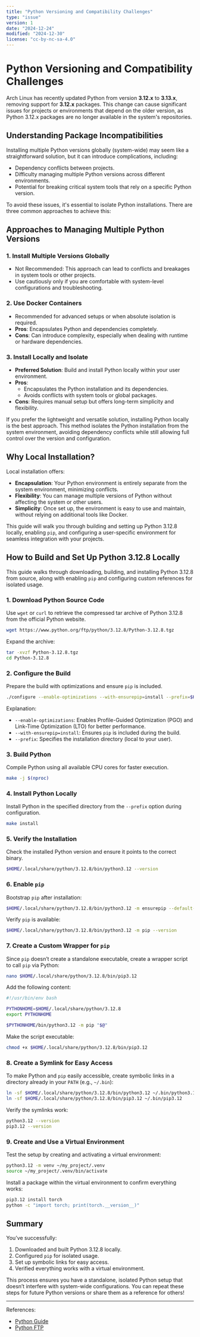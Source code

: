 ```yaml
---
title: "Python Versioning and Compatibility Challenges"
type: "issue"
version: 1
date: "2024-12-24"
modified: "2024-12-30"
license: "cc-by-nc-sa-4.0"
---
```


# Python Versioning and Compatibility Challenges

Arch Linux has recently updated Python from version **3.12.x** to **3.13.x**, removing support for **3.12.x** packages. This change can cause significant issues for projects or environments that depend on the older version, as Python 3.12.x packages are no longer available in the system's repositories.

## **Understanding Package Incompatibilities**

Installing multiple Python versions globally (system-wide) may seem like a straightforward solution, but it can introduce complications, including:

- Dependency conflicts between projects.
- Difficulty managing multiple Python versions across different environments.
- Potential for breaking critical system tools that rely on a specific Python version.

To avoid these issues, it's essential to isolate Python installations. There are three common approaches to achieve this:

## **Approaches to Managing Multiple Python Versions**

### **1. Install Multiple Versions Globally**
   - Not Recommended: This approach can lead to conflicts and breakages in system tools or other projects.
   - Use cautiously only if you are comfortable with system-level configurations and troubleshooting.

### **2. Use Docker Containers**
   - Recommended for advanced setups or when absolute isolation is required.
   - **Pros**: Encapsulates Python and dependencies completely.
   - **Cons**: Can introduce complexity, especially when dealing with runtime or hardware dependencies.

### **3. Install Locally and Isolate**
   - **Preferred Solution**: Build and install Python locally within your user environment.
   - **Pros**:
      - Encapsulates the Python installation and its dependencies.
      - Avoids conflicts with system tools or global packages.
   - **Cons**: Requires manual setup but offers long-term simplicity and flexibility.

If you prefer the lightweight and versatile solution, installing Python locally is the best approach. This method isolates the Python installation from the system environment, avoiding dependency conflicts while still allowing full control over the version and configuration.

## **Why Local Installation?**

Local installation offers:

- **Encapsulation**: Your Python environment is entirely separate from the system environment, minimizing conflicts.
- **Flexibility**: You can manage multiple versions of Python without affecting the system or other users.
- **Simplicity**: Once set up, the environment is easy to use and maintain, without relying on additional tools like Docker.

This guide will walk you through building and setting up Python 3.12.8 locally, enabling `pip`, and configuring a user-specific environment for seamless integration with your projects.

## **How to Build and Set Up Python 3.12.8 Locally**

This guide walks through downloading, building, and installing Python 3.12.8 from source, along with enabling `pip` and configuring custom references for isolated usage.

### **1. Download Python Source Code**

Use `wget` or `curl` to retrieve the compressed tar archive of Python 3.12.8 from the official Python website.

```sh
wget https://www.python.org/ftp/python/3.12.8/Python-3.12.8.tgz
```

Expand the archive:

```sh
tar -xvzf Python-3.12.8.tgz
cd Python-3.12.8
```

### **2. Configure the Build**

Prepare the build with optimizations and ensure `pip` is included.

```sh
./configure --enable-optimizations --with-ensurepip=install --prefix=$HOME/.local/share/python/3.12.8
```

Explanation:

- `--enable-optimizations`: Enables Profile-Guided Optimization (PGO) and Link-Time Optimization (LTO) for better performance.
- `--with-ensurepip=install`: Ensures `pip` is included during the build.
- `--prefix`: Specifies the installation directory (local to your user).

### **3. Build Python**

Compile Python using all available CPU cores for faster execution.

```sh
make -j $(nproc)
```

### **4. Install Python Locally**

Install Python in the specified directory from the `--prefix` option during configuration.

```sh
make install
```

### **5. Verify the Installation**

Check the installed Python version and ensure it points to the correct binary.

```sh
$HOME/.local/share/python/3.12.8/bin/python3.12 --version
```

### **6. Enable `pip`**

Bootstrap `pip` after installation:

```sh
$HOME/.local/share/python/3.12.8/bin/python3.12 -m ensurepip --default-pip
```

Verify `pip` is available:

```sh
$HOME/.local/share/python/3.12.8/bin/python3.12 -m pip --version
```

### **7. Create a Custom Wrapper for `pip`**

Since `pip` doesn’t create a standalone executable, create a wrapper script to call `pip` via Python:

```sh
nano $HOME/.local/share/python/3.12.8/bin/pip3.12
```

Add the following content:

```bash
#!/usr/bin/env bash

PYTHONHOME=$HOME/.local/share/python/3.12.8
export PYTHONHOME

$PYTHONHOME/bin/python3.12 -m pip "$@"
```

Make the script executable:

```sh
chmod +x $HOME/.local/share/python/3.12.8/bin/pip3.12
```

### **8. Create a Symlink for Easy Access**

To make Python and `pip` easily accessible, create symbolic links in a directory already in your `PATH` (e.g., `~/.bin`):

```sh
ln -sf $HOME/.local/share/python/3.12.8/bin/python3.12 ~/.bin/python3.12
ln -sf $HOME/.local/share/python/3.12.8/bin/pip3.12 ~/.bin/pip3.12
```

Verify the symlinks work:

```sh
python3.12 --version
pip3.12 --version
```

### **9. Create and Use a Virtual Environment**

Test the setup by creating and activating a virtual environment:

```sh
python3.12 -m venv ~/my_project/.venv
source ~/my_project/.venv/bin/activate
```

Install a package within the virtual environment to confirm everything works:

```sh
pip3.12 install torch
python -c "import torch; print(torch.__version__)"
```

## **Summary**

You’ve successfully:

1. Downloaded and built Python 3.12.8 locally.
2. Configured `pip` for isolated usage.
3. Set up symbolic links for easy access.
4. Verified everything works with a virtual environment.

This process ensures you have a standalone, isolated Python setup that doesn’t interfere with system-wide configurations. You can repeat these steps for future Python versions or share them as a reference for others!

---

References:

- [Python Guide](https://devguide.python.org/getting-started/setup-building/)
- [Python FTP](https://www.python.org/ftp/python/3.12.8/)
